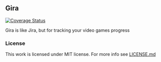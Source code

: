 ## Gira

[![Coverage Status](https://coveralls.io/repos/github/asankov/gira/badge.svg?branch=master&service=github)](https://coveralls.io/github/asankov/gira?branch=master)

Gira is like Jira, but for tracking your video games progress

### License 
This work is licensed under MIT license. For more info see [LICENSE.md](LICENSE.md)
